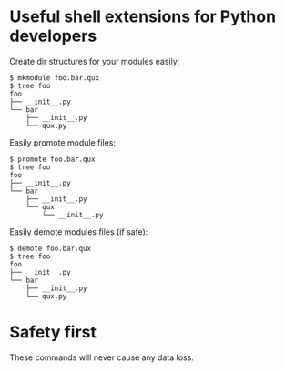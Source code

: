 Useful shell extensions for Python developers
=============================================

Create dir structures for your modules easily:

    $ mkmodule foo.bar.qux
    $ tree foo
    foo
    ├── __init__.py
    └── bar
        ├── __init__.py
        └── qux.py

Easily promote module files:

    $ promote foo.bar.qux
    $ tree foo
    foo
    ├── __init__.py
    └── bar
        ├── __init__.py
        └── qux
            └── __init__.py

Easily demote modules files (if safe):

    $ demote foo.bar.qux
    $ tree foo
    foo
    ├── __init__.py
    └── bar
        ├── __init__.py
        └── qux.py

Safety first
============

These commands will never cause any data loss.

